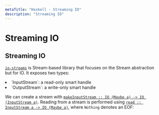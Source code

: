 ```yaml
---
metaTitle: "Haskell - Streaming IO"
description: "Streaming IO"
---
```


# Streaming IO



## Streaming IO


[`io-streams`](https://hackage.haskell.org/package/io-streams-1.3.5.0/docs/System-IO-Streams-Tutorial.html) is Stream-based library that focuses on the Stream abstraction but for IO. It exposes two types:

<li>
`InputStream`: a read-only smart handle
</li>
<li>
`OutputStream`: a write-only smart handle
</li>

We can create a stream with [`makeInputStream :: IO (Maybe a) -> IO (InputStream a)`](https://hackage.haskell.org/package/io-streams-1.3.5.0/docs/System-IO-Streams.html#g:3). Reading from a stream is performed using [`read :: InputStream a -> IO (Maybe a)`](https://hackage.haskell.org/package/io-streams-1.3.5.0/docs/System-IO-Streams.html#v:read), where `Nothing` denotes an EOF:

